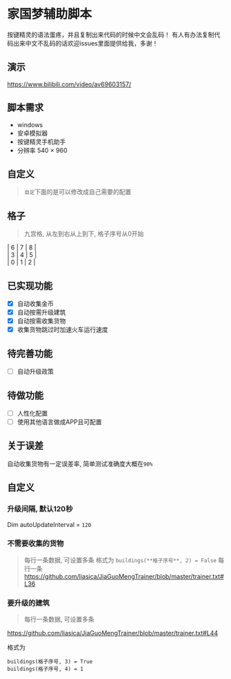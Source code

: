 # 家国梦辅助脚本
按键精灵的语法蛋疼，并且复制出来代码的时候中文会乱码！
有人有办法复制代码出来中文不乱码的话欢迎issues里面提供给我，多谢！

## 演示
https://www.bilibili.com/video/av69603157/

## 脚本需求
- windows
- 安卓模拟器
- 按键精灵手机助手
- 分辨率 540 × 960

## 自定义
> `自定`下面的是可以修改成自己需要的配置

## 格子

> 九宫格, 从左到右从上到下, 格子序号从0开始

| 6 | 7 | 8 |  
| 3 | 4 | 5 |  
| 0 | 1 | 2 |  

## 已实现功能
- [x] 自动收集金币
- [x] 自动按需升级建筑
- [x] 自动按需收集货物
- [x] 收集货物跳过时加速火车运行速度

## 待完善功能
- [ ] 自动升级政策

## 待做功能
- [ ] 人性化配置
- [ ] 使用其他语言做成APP且可配置

## 关于误差
自动收集货物有一定误差率, 简单测试准确度大概在`90%`

## 自定义

### 升级间隔, 默认120秒
Dim autoUpdateInterval = `120`

### 不需要收集的货物
> 每行一条数据, 可设置多条
格式为 `buildings(**格子序号**, 2) = False` 每行一条
https://github.com/liasica/JiaGuoMengTrainer/blob/master/trainer.txt#L36

### 要升级的建筑
> 每行一条数据, 可设置多条

https://github.com/liasica/JiaGuoMengTrainer/blob/master/trainer.txt#L44

格式为
```
buildings(格子序号, 3) = True
buildings(格子序号, 4) = 1
```
